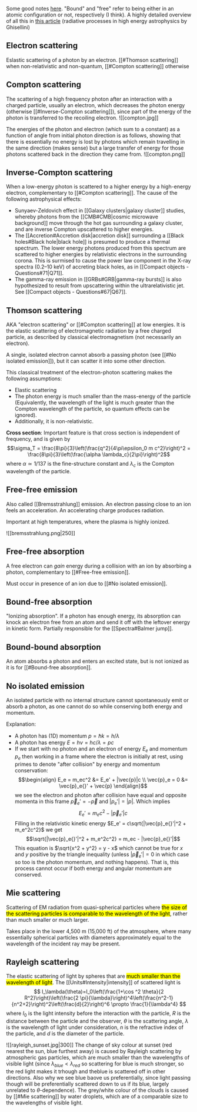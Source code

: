 Some good notes [here](http://spiff.rit.edu/classes/phys440/lectures/opacity/opacity.html). "Bound" and "free" refer to being either in an atomic configuration or not, respectively (I think). A highly detailed overview of all this in [this article](https://arxiv.org/pdf/1202.5949.pdf) (radiative processes in high energy astrophysics by Ghisellini)


## Electron scattering
Eslastic scattering of a photon by an electron. [[#Thomson scattering]] when non-relativistic and non-quantum, [[#Compton scattering]] otherwise


## Compton scattering
The scattering of a high frequency photon after an interaction with a charged particle, usually an electron, which decreases the photon energy (otherwise [[#Inverse-Compton scattering]]), since part of the energy of the photon is transferred to the recoiling electron.
![[compton.jpg]]

The energies of the photon and electron (which sum to a constant) as a function of angle from initial photon direction is as follows, showing that there is essentially no energy is lost by photons which remain travelling in the same direction (makes sense) but a large transfer of energy for those photons scattered back in the direction they came from.
![[compton.png]]


## Inverse-Compton scattering
When a low-energy photon is scattered to a higher energy by a high-energy electron, complementary to [[#Compton scattering]]. The cause of the following astrophysical effects:

- Sunyaev-Zeldovich effect in [[Galaxy clusters|galaxy cluster]] studies, whereby photons from the [[CMB#CMB|cosmic microwave background]] move through the hot gas surrounding a galaxy cluster, and are inverse Compton upscattered to higher energies.
- The [[Accretion#Accretion disk|accretion disk]] surrounding a [[Black holes#Black hole|black hole]] is presumed to produce a thermal spectrum. The lower energy photons produced from this spectrum are scattered to higher energies by relativistic electrons in the surrounding corona. This is surmised to cause the power law component in the X-ray spectra (0.2–10 keV) of accreting black holes, as in [[Compact objects - Questions#71|Q71]].
- The gamma-ray emission in [[GRBs#GRB|gamma-ray bursts]] is also hypothesized to result from upscattering within the ultrarelativistic jet. See [[Compact objects - Questions#67|Q67]].


## Thomson scattering
AKA "electron scattering" or [[#Compton scattering]] at low energies. It is the elastic scattering of electromagnetic radiation by a free charged particle, as described by classical electromagnetism (not necessarily an electron).

A single, isolated electron cannot absorb a passing photon (see [[#No isolated emission]]), but it can scatter it into some other direction. 

This classical treatment of the electron-photon scattering makes the following assumptions:
- Elastic scattering
- The photon energy is much smaller than the mass-energy of the particle (Equivalently, the wavelength of the light is much greater than the Compton wavelength of the particle, so quantum effects can be ignored).
- Additionally, it is non-relativistic.

**Cross section**:
Important feature is that cross section is independent of frequency, and is given by $$\sigma_T = \frac{8\pi}{3}\left(\frac{q^2}{4\pi\epsilon_0 m c^2}\right)^2 = \frac{8\pi}{3}\left(\frac{\alpha \lambda_c}{2\pi}\right)^2$$where $\alpha \simeq 1/137$ is the fine-structure constant  and $\lambda_c$ is the Compton wavelength of the particle.


## Free-free emission
Also called [[Bremsstrahlung]] emission. An electron passing close to an ion feels an acceleration. An accelerating charge produces radiation. 

Important at high temperatures, where the plasma is highly ionized.

![[bremsstrahlung.png|250]]


## Free-free absorption
A free electron can *gain* energy during a collision with an ion by absorbing a photon, complementary to [[#Free-free emission]].

Must occur in presence of an ion due to [[#No isolated emission]].


## Bound-free absorption
"Ionizing absorption". If a photon has enough energy, its absorption can knock an electron free from an atom and send it off with the leftover energy in kinetic form. Partially responsible for the [[Spectra#Balmer jump]].


## Bound-bound absorption
An atom absorbs a photon and enters an excited state, but is not ionized as it is for [[#Bound-free absorption]].


## No isolated emission
An isolated particle with no internal structure cannot spontaneously emit or absorb a photon, as one cannot do so while conserving both energy and momentum.

Explanation:
- A photon has (1D) momentum $p = \hbar k = h/\lambda$
- A photon has energy $E = h\nu = hc/\lambda = pc$
- If we start with no photon and an electron of energy $E_e$ and momentum $p_e$ then working in a frame where the electron is initially at rest, using primes to denote "after collision" by energy and momentum conservation: $$\begin{align} E_e = m_ec^2 &= E_e' + |\vec{p}|c \\ \vec{p}_e = 0 &= \vec{p}_e{}' + \vec{p} \end{align}$$ we see the electron and photon after collision have equal and opposite momenta in this frame $\vec{p}_e{}' = -\vec{p}$ and $|p_e{}'| = |p|$. Which implies $$ E_e' = m_ec^2 - |\vec{p}_e{}'|c$$Filling in the relativistic kinetic energy $E_e' = c\sqrt{|\vec{p}_e{}'|^2 + m_e^2c^2}$ we get $$\sqrt{|\vec{p}_e{}'|^2 + m_e^2c^2} = m_ec - |\vec{p}_e{}'|$$This equation is $\sqrt{x^2 + y^2} = y - x$ which cannot be true for $x$ and $y$ positive by the triangle inequality (unless $|\vec{p}_e{}'| = 0$ in which case so too is the photon momentum, and nothing happens). That is, this process cannot occur if both energy and angular momentum are conserved.


## Mie scattering
Scattering of EM radiation from quasi-spherical particles where <mark class="hltr-pink">the size of the scattering particles is comparable to the wavelength of the light</mark>, rather than much smaller or much larger.

Takes place in the lower 4,500 m (15,000 ft) of the atmosphere, where many essentially spherical particles with diameters approximately equal to the wavelength of the incident ray may be present.


## Rayleigh scattering
The elastic scattering of light by spheres that are <mark class="hltr-pink">much smaller than the wavelength of light</mark>. The [[Units#Intensity|intensity]] of scattered light is$$
I_\lambda(\theta)=I_0\left(\frac{1+\cos ^2 \theta}{2 R^2}\right)\left(\frac{2 \pi}{\lambda}\right)^4\left(\frac{n^2-1}{n^2+2}\right)^2\left(\frac{d}{2}\right)^6 \propto \frac{1}{\lambda^4}
$$where $I_0$ is the light intensity before the interaction with the particle, $R$ is the distance between the particle and the observer, $\theta$ is the scattering angle, $\lambda$ is the wavelength of light under consideration, $n$ is the refractive index of the particle, and $d$ is the diameter of the particle.

![[rayleigh_sunset.jpg|300]]
The change of sky colour at sunset (red nearest the sun, blue furthest away) is caused by Rayleigh scattering by atmospheric gas particles, which are much smaller than the wavelengths of visible light (since $\lambda_{blue} < \lambda_{red}$ so scattering for blue is much stronger, so the red light makes it trhough and theblue is scattered off in other directions. Also why we see blue baove us preferentially, since light passing though will be preferentially scattered down to us if its blue, largely unrelated to $\theta$-dependence). The grey/white colour of the clouds is caused by [[#Mie scattering]] by water droplets, which are of a comparable size to the wavelengths of visible light.